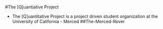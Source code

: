 #The [Q]uantiative Project
  * The [Q]uantitative Project is a project driven student organization at the University of California - Merced
##The-Merced-Rover

